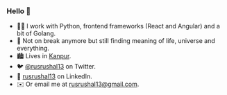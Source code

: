 ### Hello 👋

- 👨‍💻 I work with Python, frontend frameworks (React and Angular) and a bit of Golang.
- 🔭 Not on break anymore but still finding meaning of life, universe and everything.
- 🏙️ Lives in [Kanpur](https://www.google.com/maps/place/Kanpur,+Uttar+Pradesh/@26.4473103,80.2683428,12z/data=!3m1!4b1!4m5!3m4!1s0x399c4770b127c46f:0x1778302a9fbe7b41!8m2!3d26.449923!4d80.3318736).
- 🐦 [@rusrushal13](https://twitter.com/rusrushal13) on Twitter.
- 💼 [rusrushal13](https://www.linkedin.com/in/rusrushal13/) on LinkedIn.
- ✉️ Or email me at [rusrushal13@gmail.com](mailto:rusrushal13@gmail.com).
